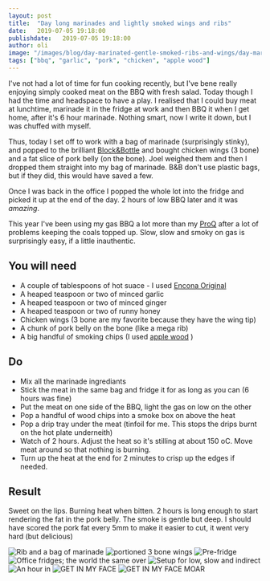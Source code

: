 ```yaml
---
layout: post
title:  "Day long marinades and lightly smoked wings and ribs"
date:   2019-07-05 19:18:00
publishdate:   2019-07-05 19:18:00
author: oli
image: "/images/blog/day-marinated-gentle-smoked-ribs-and-wings/day-marinated-gentle-smoked-ribs-and-wings-8.jpg"
tags: ["bbq", "garlic", "pork", "chicken", "apple wood"]
---
```


I've not had a lot of time for fun cooking recently, but I've bene really enjoying simply cooked meat on the BBQ with fresh salad.  Today though I had the time and headspace to have a play.  I realised that I could buy meat at lunchtime, marinade it in the fridge at work and then BBQ it when I get home, after it's 6 hour marinade.  Nothing smart, now I write it down, but I was chuffed with myself.

Thus, today I set off to work with a bag of marinade (surprisingly stinky), and popped to the brilliant [Block&Bottle](https://blocknbottle.com/) and bought chicken wings (3 bone) and a fat slice of pork belly (on the bone).  Joel weighed them and then I dropped them straight into my bag of marinade.  B&B don't use plastic bags, but if they did, this would have saved a few.

Once I was back in the office I popped the whole lot into the fridge and picked it up at the end of the day.  2 hours of low BBQ later and it was *amazing*.

This year I've been using my gas BBQ a lot more than my [ProQ](https://amzn.to/2JcrmAP) after a lot of problems keeping the coals topped up.  Slow, slow and smoky on gas is surprisingly easy, if a little inauthentic.

## You will need

* A couple of tablespoons of hot suace - I used [Encona Original](https://amzn.to/2LCr1sK)
* A heaped teaspoon or two of minced garlic
* A heaped teaspoon or two of minced ginger
* A heaped teaspoon or two of runny honey
* Chicken wings (3 bone are my favorite because they have the wing tip)
* A chunk of pork belly on the bone (like a mega rib)
* A big handful of smoking chips (I used [apple wood](https://amzn.to/2RQF4Ms) )


## Do

* Mix all the marinade ingrediants
* Stick the meat in the same bag and fridge it for as long as you can (6 hours was fine)
* Put the meat on one side of the BBQ, light the gas on low on the other
* Pop a handful of wood chips into a smoke box on above the heat
* Pop a drip tray under the meat (tinfoil for me.  This stops the drips burnt on the hot plate underneith)
* Watch of 2 hours.  Adjust the heat so it's stilling at about 150 oC. Move meat around so that nothing is burning. 
* Turn up the heat at the end for 2 minutes to crisp up the edges if needed.

## Result

Sweet on the lips.  Burning heat when bitten.  2 hours is long enough to start rendering the fat in the pork belly.  The smoke is gentle but deep.  I should have scored the pork fat every 5mm to make it easier to cut, it went very hard (but delicious)

![Rib and a bag of marinade](/images/blog/day-marinated-gentle-smoked-ribs-and-wings/day-marinated-gentle-smoked-ribs-and-wings-1.jpg)
![portioned 3 bone wings](/images/blog/day-marinated-gentle-smoked-ribs-and-wings/day-marinated-gentle-smoked-ribs-and-wings-2.jpg)
![Pre-fridge](/images/blog/day-marinated-gentle-smoked-ribs-and-wings/day-marinated-gentle-smoked-ribs-and-wings-3.jpg)
![Office fridges; the world the same over](/images/blog/day-marinated-gentle-smoked-ribs-and-wings/day-marinated-gentle-smoked-ribs-and-wings-4.jpg)
![Setup for low, slow and indirect](/images/blog/day-marinated-gentle-smoked-ribs-and-wings/day-marinated-gentle-smoked-ribs-and-wings-5.jpg)
![An hour in](/images/blog/day-marinated-gentle-smoked-ribs-and-wings/day-marinated-gentle-smoked-ribs-and-wings-6.jpg)
![GET IN MY FACE](/images/blog/day-marinated-gentle-smoked-ribs-and-wings/day-marinated-gentle-smoked-ribs-and-wings-7.jpg)
![GET IN MY FACE MOAR](/images/blog/day-marinated-gentle-smoked-ribs-and-wings/day-marinated-gentle-smoked-ribs-and-wings-8.jpg)
